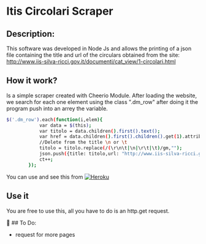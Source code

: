 # Itis Circolari Scraper

## Description:
This software was developed in Node Js and allows the printing of a json file containing the title and url of the 
circulars obtained from the site: http://www.iis-silva-ricci.gov.it/documenti/cat_view/1-circolari.html 

## How it work?
Is a simple scraper created with Cheerio Module. After loading the website, we search for each one element using the class ".dm_row"
after doing it the program push into an arrey the variable.

```sh
$('.dm_row').each(function(i,elem){
            var data = $(this);
            var titolo = data.children().first().text();
            var href = data.children().first().children().get(1).attribs['href'];
            //Delete from the title \n or \t
            titolo = titolo.replace(/(\r\n\t|\n|\r\t|\t)/gm,"");
            json.push({title: titolo,url: "http://www.iis-silva-ricci.gov.it"+href});
            ct++;
        });
```

You can use and see this from [![Heroku](https://www.herokucdn.com/deploy/button.png)](https://itiscircolari.herokuapp.com/)

## Use it
You are free to use this, all you have to do is an http.get request.

:memo: ## To Do:
- request for more pages
